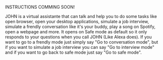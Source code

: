 INSTRUCTIONS COMMING SOON!

JOHN is a virtual assistante that can talk and help you to do some tasks like open browser, open your desktop applications, simulate a job interview, simulate a frendly conversation like it's your buddy, play a song on Spotify, open a webpage and more. It opens on Safe mode as default so it only responds to your questions when you call JOHN (Like Alexa does). If you want to go to a frendly mode just simply say "Go to conversation mode", but if you want to simulate a job interview you can say "Go to interview mode" and if you want to go back to safe mode just say "Go to safe mode". 
